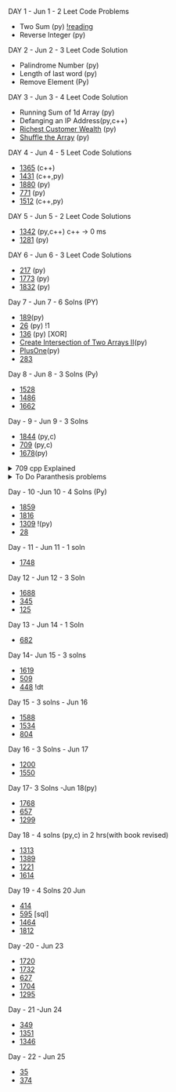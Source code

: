 
DAY 1 - Jun 1 - 2 Leet Code Problems
- Two Sum (py) [!reading](https://leetcode.com/problems/two-sum/discuss/737092/Sum-MegaPost-Python3-Solution-with-a-detailed-explanation)
- Reverse Integer (py)

DAY 2 - Jun 2 - 3 Leet Code Solution
- Palindrome Number (py)
- Length of last word (py)
- Remove Element (Py)

DAY 3 - Jun 3 - 4 Leet Code Solution
- Running Sum of 1d Array (py)
- Defanging an IP Address(py,c++)
- [Richest Customer Wealth](https://leetcode.com/problems/richest-customer-wealth/) (py)
- [Shuffle the Array](https://leetcode.com/problems/shuffle-the-array/) (py)

DAY 4 - Jun 4 - 5 Leet Code Solutions
- [1365](https://leetcode.com/problems/how-many-numbers-are-smaller-than-the-current-number/) (c++)
- [1431](https://leetcode.com/problems/kids-with-the-greatest-number-of-candies/submissions/) (c++,py)
- [1880](https://leetcode.com/problems/check-if-word-equals-summation-of-two-words/) (py)
- [771](https://leetcode.com/problems/jewels-and-stones/) (py)
- [1512](https://leetcode.com/problems/number-of-good-pairs/) (c++,py)

DAY 5 - Jun 5 - 2 Leet Code Solutions
- [1342](https://leetcode.com/problems/number-of-steps-to-reduce-a-number-to-zero/) (py,c++) c++ -> 0 ms
- [1281](https://leetcode.com/problems/subtract-the-product-and-sum-of-digits-of-an-integer/) (py) 

DAY 6 - Jun 6 - 3 Leet Code Solutions
- [217](https://leetcode.com/problems/contains-duplicate/) (py)
- [1773](https://leetcode.com/problems/count-items-matching-a-rule/) (py)
- [1832](https://leetcode.com/problems/check-if-the-sentence-is-pangram/) (py)

Day 7 - Jun 7 - 6 Solns (PY)
- [189](https://leetcode.com/problems/rotate-array/)(py)
- [26](https://leetcode.com/problems/remove-duplicates-from-sorted-array) (py) !1
- [136](https://leetcode.com/problems/single-number/) (py) [XOR]
- [Create Intersection of Two Arrays II](https://leetcode.com/explore/featured/card/top-interview-questions-easy/92/array/674/)(py)
- [PlusOne](https://leetcode.com/explore/featured/card/top-interview-questions-easy/92/array/559/)(py)
- [283](https://leetcode.com/problems/move-zeroes/)


Day 8 - Jun 8 - 3 Solns (Py)
- [1528](https://leetcode.com/problems/shuffle-string/)
- [1486](https://leetcode.com/problems/xor-operation-in-an-array/)
- [1662](https://leetcode.com/problems/check-if-two-string-arrays-are-equivalent/)

Day - 9 - Jun 9 - 3 Solns
- [1844](https://leetcode.com/problems/replace-all-digits-with-characters/) (py,c)
- [709](https://leetcode.com/problems/to-lower-case/) (py,c)
- [1678](https://leetcode.com/problems/goal-parser-interpretation/)(py)
<details>
  <summary>709 cpp Explained</summary>
  <p>
    We are incrementing s[i] with the numeric value of s[i - 1].
For example: s = "a2"
we are replacing s[1] with s[0] + numeric value (s[i - 1]).
To calculate numeric value of a character we just subtract ASCII value of '0'.
'0' - '0' = 0(int) and '5' - '0' = 5(int)
a + '2' - '0' = a + 2 = c ('a' ASCII value is 97 then 97 + 2 = 99 which is ASCII value of c and the conversion is done implicitly by the compiler)
so result is "ac"
  </p>
  </details>


<details>
  <summary>To Do Paranthesis problems </summary>
  
  [Paranthesis](r'https://leetcode.com/problems/maximum-nesting-depth-of-the-parentheses/discuss/888949/JavaC%2B%2BPython-Parentheses-Problem-Foundation\')
    [Paranthesis](https://leetcode.com/problems/maximum-nesting-depth-of-the-parentheses/discuss/888949/JavaC%2B%2BPython-Parentheses-Problem-Foundation)
  

 
  </details>
  
 Day - 10 -Jun 10 - 4 Solns (Py)
 - [1859](https://leetcode.com/problems/sorting-the-sentence/)
 - [1816](https://leetcode.com/problems/truncate-sentence/)
 - [1309](https://leetcode.com/problems/decrypt-string-from-alphabet-to-integer-mapping/submissions/) !(py)
 - [28](https://leetcode.com/problems/implement-strstr/)


Day - 11 - Jun 11 -  1 soln
- [1748](https://leetcode.com/problems/sum-of-unique-elements/)

Day 12 - Jun 12 - 3 Soln
- [1688](https://leetcode.com/problems/count-of-matches-in-tournament/)
- [345](https://leetcode.com/problems/reverse-vowels-of-a-string/)
- [125](https://leetcode.com/problems/valid-palindrome/)

Day 13 - Jun 14 - 1 Soln
- [682](https://leetcode.com/problems/baseball-game/)

Day 14- Jun 15 - 3 solns
- [1619](https://leetcode.com/problems/mean-of-array-after-removing-some-elements/)
- [509](https://leetcode.com/problems/fibonacci-number/)
- [448](https://leetcode.com/problems/find-all-numbers-disappeared-in-an-array/) !dt

Day 15 - 3 solns - Jun 16
- [1588](https://leetcode.com/problems/sum-of-all-odd-length-subarrays/)
- [1534](https://leetcode.com/problems/count-good-triplets/)
- [804](https://leetcode.com/problems/unique-morse-code-words/)

Day 16 - 3 Solns - Jun 17
- [1200](https://leetcode.com/problems/minimum-absolute-difference/)
- [1550](https://leetcode.com/problems/three-consecutive-odds/)

Day 17- 3 Solns -Jun 18(py)
- [1768](https://leetcode.com/problems/merge-strings-alternately/)
- [657](https://leetcode.com/problems/robot-return-to-origin/)
- [1299](https://leetcode.com/problems/replace-elements-with-greatest-element-on-right-side/)

Day 18 - 4 solns (py,c) in 2 hrs(with book revised)
- [1313](https://leetcode.com/problems/decompress-run-length-encoded-list/)
- [1389](https://leetcode.com/problems/create-target-array-in-the-given-order/)
- [1221](https://leetcode.com/problems/split-a-string-in-balanced-strings/)
- [1614](https://leetcode.com/problems/maximum-nesting-depth-of-the-parentheses/)

Day 19 - 4 Solns 20 Jun
- [414](https://leetcode.com/problems/third-maximum-number/submissions/)
- [595](https://leetcode.com/problems/big-countries/) [sql]
- [1464](https://leetcode.com/problems/maximum-product-of-two-elements-in-an-array/submissions/)
- [1812](https://leetcode.com/problems/determine-color-of-a-chessboard-square/)

Day -20 - Jun 23
- [1720](https://leetcode.com/problems/decode-xored-array/)
- [1732](https://leetcode.com/problems/find-the-highest-altitude/)
- [627](https://leetcode.com/problems/swap-salary/)
- [1704](https://leetcode.com/problems/determine-if-string-halves-are-alike/)
- [1295](https://leetcode.com/problems/find-numbers-with-even-number-of-digits/)

Day - 21 -Jun 24
-  [349](https://leetcode.com/problems/intersection-of-two-arrays/)
- [1351](https://leetcode.com/problems/count-negative-numbers-in-a-sorted-matrix/)
- [1346](https://leetcode.com/problems/check-if-n-and-its-double-exist/)

Day - 22 - Jun 25
- [35](https://leetcode.com/problems/search-insert-position/)
- [374](https://leetcode.com/problems/guess-number-higher-or-lower/)
